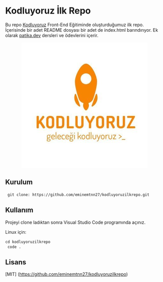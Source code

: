  
# Kodluyoruz İlk Repo

 Bu repo [Kodluyoruz](https://www.kodluyoruz.org/) Front-End Eğitiminde oluşturduğumuz ilk repo. İçerisinde bir adet README dosyası bir adet de index.html barındırıyor. Ek olarak [patika.dev](https://app.patika.dev/) dersleri ve ödevlerini içerir.
 

<p align="center"><img src="https://raw.githubusercontent.com/Kodluyoruz/taskforce/git/git/markdown-nedir-nasil-kullaniriz-/figures/kodluyoruz_logo.jpg" alt="kodluyoruz"></p>
   
 ## Kurulum
``` git clone: https://github.com/eminemtnn27/kodluyoruzilkrepo.git```
 


 ## Kullanım

 Projeyi clone ladıktan sonra Visual Studio Code programında açınız.

 Linux için:

   ``` 
   cd kodluyoruzilkrepo
    code .
  ```  

 
## Lisans 
 [MIT] (https://github.com/eminemtnn27/kodluyoruzilkrepo) 
